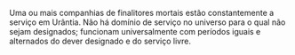 ﻿Uma ou mais companhias de finalitores mortais estão constantemente a serviço em Urântia. Não há domínio de serviço no universo para o qual não sejam designados; funcionam universalmente com períodos iguais e alternados do dever designado e do serviço livre.